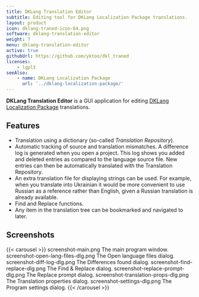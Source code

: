```yaml
---
title: DKLang Translation Editor
subtitle: Editing tool for DKLang Localization Package translations.
layout: product
icon: dklang-traned-icon-64.png
software: dklang-translation-editor
weight: 7
menu: dklang-translation-editor
active: true
githubUrl: https://github.com/yktoo/dkl_traned
licenses:
    - lgpl3
seeAlso:
    - name: DKLang Localization Package
      url: '../dklang-localization-package/'
---
```


**DKLang Translation Editor** is a GUI application for editing [DKLang Localization Package](/software/dklang-localization-package) translations.

## Features

* Translation using a dictionary (so-called *Translation Repository*).
* Automatic tracking of source and translation mismatches. A difference log is generated when you open a project. This log shows you added and deleted entries as compared to the language source file. New entries can then be automatically translated with the Translation Repository.
* An extra translation file for displaying strings can be used. For example, when you translate into Ukrainian it would be more convenient to use Russian as a reference rather than English, given a Russian translation is already available.
* Find and Replace functions.
* Any item in the translation tree can be bookmarked and navigated to later.

## Screenshots

{{< carousel >}}
    screenshot-main.png                  The main program window.
    screenshot-open-lang-files-dlg.png   The Open language files dialog.
    screenshot-diff-log-dlg.png          The Differences found dialog.
    screenshot-find-replace-dlg.png      The Find & Replace dialog.
    screenshot-replace-prompt-dlg.png    The Replace prompt dialog.
    screenshot-translation-props-dlg.png The Translation properties dialog.
    screenshot-settings-dlg.png          The Program settings dialog.
{{< /carousel >}}
